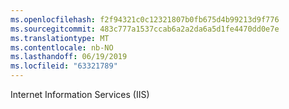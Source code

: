 ```yaml
---
ms.openlocfilehash: f2f94321c0c12321807b0fb675d4b99213d9f776
ms.sourcegitcommit: 483c777a1537ccab6a2a2da6a5d1fe4470dd0e7e
ms.translationtype: MT
ms.contentlocale: nb-NO
ms.lasthandoff: 06/19/2019
ms.locfileid: "63321789"
---
```

Internet Information Services (IIS)